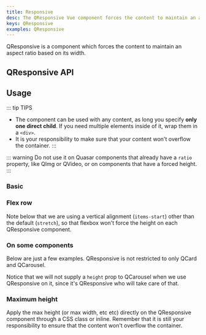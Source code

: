 ```yaml
---
title: Responsive
desc: The QResponsive Vue component forces the content to maintain an aspect ratio based on its width.
keys: QResponsive
examples: QResponsive
---
```


QResponsive is a component which forces the content to maintain an aspect ratio based on its width.

## QResponsive API

<doc-api file="QResponsive" />

## Usage

::: tip TIPS
* The component can be used with any content, as long you specify **only one direct child**. If you need multiple elements inside of it, wrap them in a `<div>`.
* It is your responsibility to make sure that your content won't overflow the container.
:::

::: warning
Do not use it on Quasar components that already have a `ratio` property, like QImg or QVideo, or on components that have a forced height.
:::

### Basic

<doc-example title="Basic usage" file="Basic" />

### Flex row

Note below that we are using a vertical alignment (`items-start`) other than the default (`stretch`), so that flexbox won't force the height on each QResponsive component.

<doc-example title="Basic usage" file="FlexRow" />

### On some components

Below are just a few examples. QResponsive is not restricted to only QCard and QCarousel.

<doc-example title="On QCard" file="Card" />

<doc-example title="On QCardSection" file="CardSection" />

<doc-example title="On QTable" file="Table" />

Notice that we will not supply a `height` prop to QCarousel when we use QResponsive on it, since it's QResponsive who will take care of that.

<doc-example title="On QCarousel" file="Carousel" />

### Maximum height

Apply the max height (or max width, etc etc) directly on the QResponsive component through a CSS class or inline. Remember that it is still your responsibility to ensure that the content won't overflow the container.

<doc-example title="On QCard" file="MaxHeight" />
